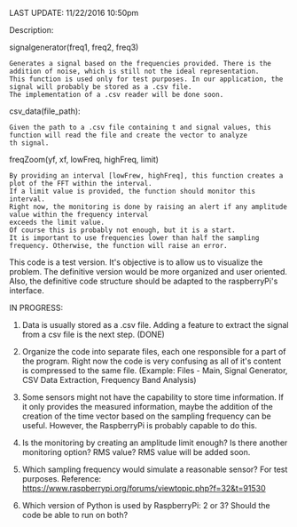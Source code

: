 LAST UPDATE: 11/22/2016 10:50pm


Description:

signalgenerator(freq1, freq2, freq3)
	
	Generates a signal based on the frequencies provided. There is the addition of noise, which is still not the ideal representation.
	This function is used only for test purposes. In our application, the signal will probably be stored as a .csv file.
	The implementation of a .csv reader will be done soon.
	
csv_data(file_path):

	Given the path to a .csv file containing t and signal values, this function will read the file and create the vector to analyze
	th signal.
	
	
freqZoom(yf, xf, lowFreq, highFreq, limit)

	By providing an interval [lowFrew, highFreq], this function creates a plot of the FFT within the interval.
	If a limit value is provided, the function should monitor this interval.
	Right now, the monitoring is done by raising an alert if any amplitude value within the frequency interval
	exceeds the limit value.
	Of course this is probably not enough, but it is a start.
	It is important to use frequencies lower than half the sampling frequency. Otherwise, the function will raise an error.
	
This code is a test version. It's objective is to allow us to visualize the problem.
The definitive version would be more organized and user oriented.
Also, the definitive code structure should be adapted to the raspberryPi's interface.


IN PROGRESS:

1) Data is usually stored as a .csv file. Adding a feature to extract the signal from a csv file is the next step. (DONE)

2) Organize the code into separate files, each one responsible for a part of the program. Right now the code is very confusing as all of 
   it's content is compressed to the same file.
   (Example: Files - Main, Signal Generator, CSV Data Extraction, Frequency Band Analysis)

3) Some sensors might not have the capability to store time information. If it only provides the measured information,
   maybe the addition of the creation of the time vector based on the sampling frequency can be useful. However, the RaspberryPi
   is probably capable to do this.
   
4) Is the monitoring by creating an amplitude limit enough? Is there another monitoring option? RMS value?
   RMS value will be added soon.

5) Which sampling frequency would simulate a reasonable sensor?
   For test purposes.
   	Reference: https://www.raspberrypi.org/forums/viewtopic.php?f=32&t=91530

6) Which version of Python is used by RaspberryPi: 2 or 3? Should the code be able to run on both?
   
